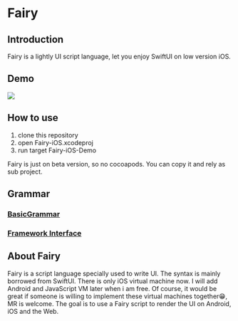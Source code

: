 # Fairy

## Introduction

Fairy is a lightly UI script language, let you enjoy SwiftUI on low version iOS.



## Demo

<img src="/uploads/fairy.gif" align=center>



## How to use

1. clone this repository
2. open Fairy-iOS.xcodeproj
3. run target Fairy-iOS-Demo

Fairy is just on beta version, so no cocoapods. You can copy it and rely as sub project.


## Grammar
### [BasicGrammar](./grammarDoc.md)

### [Framework Interface](./frameworkDoc.md)


## About Fairy

Fairy is a script language specially used to write UI.
The syntax is mainly borrowed from SwiftUI.
There is only iOS virtual machine now.
I will add Android and JavaScript VM later when i am free.
Of course, it would be great if someone is willing to implement these virtual machines together😁, MR is welcome.
The goal is to use a Fairy script to render the UI on Android, iOS and the Web.